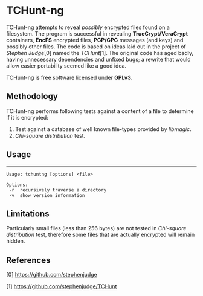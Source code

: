 # TCHunt-ng

TCHunt-ng attempts to reveal *possibly* encrypted files found on a filesystem. The program is successful in revealing **TrueCrypt/VeraCrypt** containers, **EncFS** encrypted files, **PGP/GPG** messages (and keys) and possibly other files. The code is based on ideas laid out in the project of *Stephen Judge*[0] named the *TCHunt*[1]. The original code has aged badly, having unnecessary dependencies and unfixed bugs; a rewrite that would allow easier portability seemed like a good idea.

TCHunt-ng is free software licensed under **GPLv3**.

## Methodology

TCHunt-ng performs following tests against a content of a file to determine if it is encrypted:

1. Test against a database of well known file-types provided by *libmagic*.
2. *Chi-square distribution* test.

## Usage
---
    Usage: tchuntng [options] <file>

    Options:
     -r  recursively traverse a directory
     -v  show version information

## Limitations

Particularly small files (less than 256 bytes) are not tested in *Chi-square distribution* test, therefore some files that are actually encrypted will remain hidden.

## References

[0] https://github.com/stephenjudge

[1] https://github.com/stephenjudge/TCHunt

